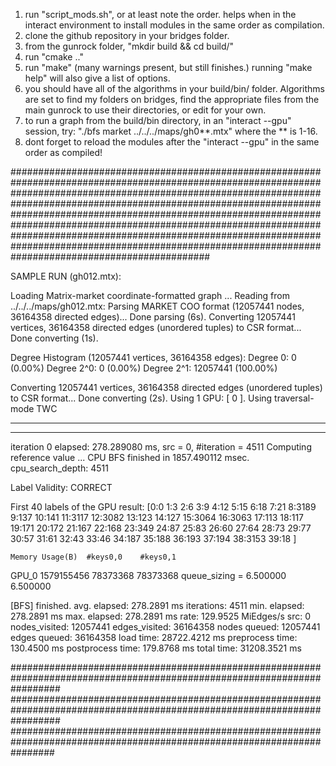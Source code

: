 1) run "script_mods.sh", or at least note the order. helps when in the interact environment to install modules in the same order as compilation.
2) clone the github repository in your bridges folder.
3) from the gunrock folder, "mkdir build && cd build/"
4) run "cmake .."
5) run "make" (many warnings present, but still finishes.) running "make help" will also give a list of options.
6) you should have all of the algorithms in your build/bin/ folder. Algorithms are set to find my folders on bridges,
find the appropriate files from the main gunrock to use their directories, or edit for your own.
7) to run a graph from the build/bin directory, in an "interact --gpu" session, try: 	"./bfs market ../../../maps/gh0**.mtx" where the ** is 1-16.
8) dont forget to reload the modules after the "interact --gpu" in the same order as compiled!

####################################################################################################################################################################################################################################################################################################################################################################################################################################################################################################

SAMPLE RUN (gh012.mtx):

Loading Matrix-market coordinate-formatted graph ...
Reading from ../../../maps/gh012.mtx:
  Parsing MARKET COO format (12057441 nodes, 36164358 directed edges)... Done parsing (6s).
  Converting 12057441 vertices, 36164358 directed edges (unordered tuples) to CSR format...
Done converting (1s).

Degree Histogram (12057441 vertices, 36164358 edges):
    Degree   0: 0 (0.00%)
    Degree 2^0: 0 (0.00%)
    Degree 2^1: 12057441 (100.00%)

  Converting 12057441 vertices, 36164358 directed edges (unordered tuples) to CSR format...
Done converting (2s).
Using 1 GPU: [ 0 ].
Using traversal-mode TWC
__________________________
--------------------------
iteration 0 elapsed: 278.289080 ms, src = 0, #iteration = 4511
Computing reference value ...
CPU BFS finished in 1857.490112 msec. cpu_search_depth: 4511

Label Validity: 
CORRECT

First 40 labels of the GPU result:
[0:0 1:3 2:6 3:9 4:12 5:15 6:18 7:21 8:3189 9:137 10:141 11:3117 12:3082 13:123 14:127 15:3064 16:3063 17:113 18:117 19:171 20:172 21:167 22:168 23:349 24:87 25:83 26:60 27:64 28:73 29:77 30:57 31:61 32:43 33:46 34:187 35:188 36:193 37:194 38:3153 39:18 ]

	Memory Usage(B)	 #keys0,0	 #keys0,1
GPU_0	 1579155456	 78373368	 78373368
	 queue_sizing =	 6.500000 	 6.500000

 [BFS] finished.
 avg. elapsed: 278.2891 ms
 iterations: 4511
 min. elapsed: 278.2891 ms
 max. elapsed: 278.2891 ms
 rate: 129.9525 MiEdges/s
 src: 0
 nodes_visited: 12057441
 edges_visited: 36164358
 nodes queued: 12057441
 edges queued: 36164358
 load time: 28722.4212 ms
 preprocess time: 130.4500 ms
 postprocess time: 179.8768 ms
 total time: 31208.3521 ms



#########################################################################################################################
#########################################################################################################################
########################################################################################################################
